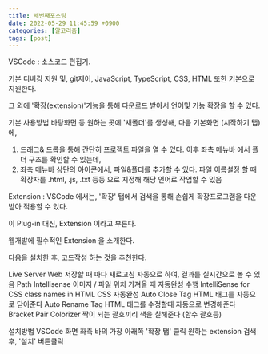 ```yaml
---
title: 세번째포스팅
date: 2022-05-29 11:45:59 +0900
categories: [알고리즘]
tags: [post]		
---
```



VSCode 
 : 소스코드 편집기. 

   기본 디버깅 지원 및,  git제어, JavaScript, TypeScript, CSS, HTML 또한 기본으로 지원한다. 

   그 외에 '확장(extension)'기능을 통해 다운로드 받아서 언어및 기능 확장을 할 수 있다. 



기본 사용방법
바탕화면 등 원하는 곳에 '새폴더'를 생성해, 다음 기본화면 (시작하기 탭)에,
1. 드래그& 드롭을 통해 간단히 프로젝트 파일을 열 수 있다. 
이후 좌측 메뉴바 에서 폴더 구조를 확인할 수 있는데,
2. 좌측 메뉴바 상단의 아이콘에서, 파일&폴더를 추가할 수 있다.
파일 이름설정 할 때 확장자를 .html, .js, .txt 등등 으로 지정해 해당 언어로 작업할 수 있음

Extension
: VSCode 에서는, '확장' 탭에서 검색을 통해 손쉽게 확장프로그램을 다운받아 적용할 수 있다.

  이 Plug-in 대신, Extension 이라고 부른다. 

  웹개발에 필수적인 Extension 을 소개한다. 

  다음을 설치한 후, 코드작성 하는 것을 추천한다.

Live Server	Web 저장할 때 마다 새로고침 자동으로 하여, 결과를 실시간으로 볼 수 있음
Path Intellisense	이미지 / 파일 위치 가져올 때 자동완성 수행
IntelliSense for CSS class names in HTML	CSS 자동완성
Auto Close Tag	HTML 태그를 자동으로 닫아준다
 Auto Rename Tag	HTML 태그를 수정할때 자동으로 변경해준다
 Bracket Pair Colorizer	짝이 되는 괄호끼리 색을 칠해준다 (함수 괄호등)


설치방법
VSCode 화면 좌측 바의 가장 아래쪽 '확장 탭' 클릭
원하는 extension 검색 후, '설치' 버튼클릭
